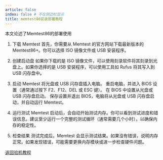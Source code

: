 ```yaml
---
article: false
index: false # 不在侧边栏显示
title: memtest86安装部署教程
---
```


本文论述了Memtest86的部署使用
<!-- more -->

1. 下载 Memtest
首先，你需要从 Memtest 的官方网站下载最新版本的 Memtest86+。你可以选择 ISO 镜像文件或 USB 安装程序。

2. 创建启动盘
如果你下载的是 ISO 镜像文件，可以使用刻录软件将其刻录到光盘上。如果你选择的是 USB 安装程序，可以使用工具如 Rufus 将其写入到 USB 闪存盘中。

3. 启动 Memtest
将光盘或 USB 闪存盘插入电脑。
重启电脑，并进入 BIOS 设置（通常通过按下 F2、F12、DEL 或 ESC 键）。
在 BIOS 中设置从光盘或 USB 闪存盘启动。
保存设置并退出 BIOS，电脑将从光盘或 USB 闪存盘启动，并自动运行 Memtest。

4. 运行测试
Memtest 启动后，会自动开始测试内存。你可以看到测试进度和错误信息。建议至少运行一个完整的测试循环（通常需要几个小时），以确保内存的稳定性。

5. 检查结果
测试完成后，Memtest 会显示测试结果。如果没有错误，说明内存正常。如果发现错误，可能需要更换内存模块或进一步检查硬件问题。

[返回验机教程](checknew.md#运行软件)